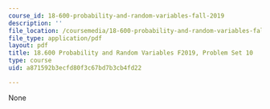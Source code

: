 ```yaml
---
course_id: 18-600-probability-and-random-variables-fall-2019
description: ''
file_location: /coursemedia/18-600-probability-and-random-variables-fall-2019/a871592b3ecfd80f3c67bd7b3cb4fd22_MIT18_600F19_Pset10.pdf
file_type: application/pdf
layout: pdf
title: 18.600 Probability and Random Variables F2019, Problem Set 10
type: course
uid: a871592b3ecfd80f3c67bd7b3cb4fd22

---
```

None